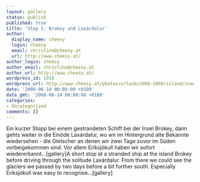 ```yaml
---
layout: gallery
status: publish
published: true
title: 'Stop 1: Brokey und Laxárdalur'
author:
  display_name: cheesy
  login: cheesy
  email: christine@cheesy.at
  url: http://www.cheesy.at/
author_login: cheesy
author_email: christine@cheesy.at
author_url: http://www.cheesy.at/
wordpress_id: 1816
wordpress_url: http://www.cheesy.at/photos/urlaub/2008-2009/island/snaefellsnes-myvatn/brokey-laxardalur/
date: '2008-06-14 00:00:00 +0100'
date_gmt: '2008-06-14 00:00:00 +0100'
categories:
- Uncategorized
comments: []
---
```

<!--:de-->Ein kurzer Stopp bei einem gestrandeten Schiff bei der Insel Brokey, dann gehts weiter in die Einöde Laxárdalur, wo wir im Hintergrund alte Bekannte wiedersehen - die Gletscher an denen wir zwei Tage zuvor im Süden vorbeigekommen sind. Vor allem Eriksjökull haben wir sofort wiedererkannt...[gallery]<!--:--><!--:en-->A short stop at a stranded ship at the island Brokey before driving through the solitude Laxárdalur. From there we could see the glaciers we passed by two days before a bit further south. Especially Eriksjökull was easy to recognise...[gallery]<!--:-->
